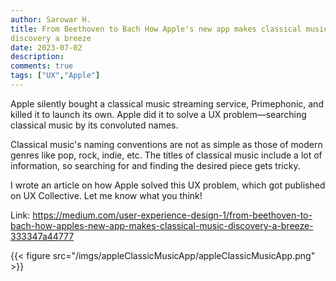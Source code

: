 ```yaml
---
author: Sarowar H.
title: From Beethoven to Bach How Apple's new app makes classical music
discovery a breeze
date: 2023-07-02
description:
comments: true
tags: ["UX","Apple"]
---
```


Apple silently bought a classical music streaming service, Primephonic, and killed it to launch its own. Apple did it to solve a UX problem—searching classical music by its convoluted names.

Classical music's naming conventions are not as simple as those of modern genres like pop, rock, indie, etc. The titles of classical music include a lot of information, so searching for and finding the desired piece gets tricky.

I wrote an article on how Apple solved this UX problem, which got published on UX Collective. Let me know what you think!

Link: https://medium.com/user-experience-design-1/from-beethoven-to-bach-how-apples-new-app-makes-classical-music-discovery-a-breeze-333347a44777

{{< figure src="/imgs/appleClassicMusicApp/appleClassicMusicApp.png" >}}